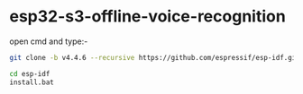 # esp32-s3-offline-voice-recognition

open cmd and type:-
```bash
git clone -b v4.4.6 --recursive https://github.com/espressif/esp-idf.git
```
```bash
cd esp-idf
install.bat
```

